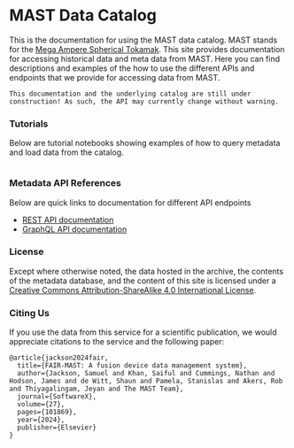 # MAST Data Catalog

This is the documentation for using the MAST data catalog. MAST stands for the [Mega Ampere Spherical Tokamak](https://en.wikipedia.org/wiki/Mega_Ampere_Spherical_Tokamak). This site provides documentation for accessing historical data and meta data from MAST. Here you can find descriptions and examples of
the how to use the different APIs and endpoints that we provide for accessing data from MAST.

```{warning}
This documentation and the underlying catalog are still under construction! As such, the API may currently change without warning.
```

### Tutorials
Below are tutorial notebooks showing examples of how to query metadata and load data from the catalog.

```{tableofcontents}
```

### Metadata API References
Below are quick links to documentation for different API endpoints

 - [REST API documentation](https://mastapp.site/redoc)
 - [GraphQL API documentation](https://mastapp.site/graphql)


### License

Except where otherwise noted, the data hosted in the archive, the contents of the metadata database, and the content of this site is licensed under a [Creative Commons Attribution-ShareAlike 4.0 International License](https://creativecommons.org/licenses/by-sa/4.0/deed.en).

### Citing Us

If you use the data from this service for a scientific publication, we would appreciate citations to the service and the following paper:

```
@article{jackson2024fair,
  title={FAIR-MAST: A fusion device data management system},
  author={Jackson, Samuel and Khan, Saiful and Cummings, Nathan and Hodson, James and de Witt, Shaun and Pamela, Stanislas and Akers, Rob and Thiyagalingam, Jeyan and The MAST Team},
  journal={SoftwareX},
  volume={27},
  pages={101869},
  year={2024},
  publisher={Elsevier}
}
```

